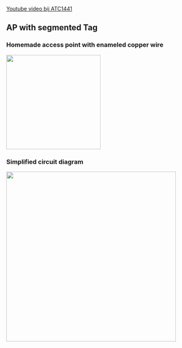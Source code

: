 
[Youtube video bij ATC1441](https://www.youtube.com/watch?v=Etonkolz9Bs)

## AP with segmented Tag
### Homemade access point with enameled copper wire  
<img width="250" src="https://github.com/jjwbruijn/OpenEPaperLink/assets/16150580/746d78a4-6981-4676-a377-5b691b001f51">  

### Simplified circuit diagram
<img width="450" src="https://github.com/jjwbruijn/OpenEPaperLink/assets/16150580/3c38d0bf-c650-4c6f-8228-0183afe6c1ba">


